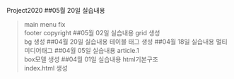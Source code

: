 Project2020
##05월 20일 실습내용
>main menu fix<br>
footer copyright
##05월 02일 실습내용
>grid 생성<br>
bg 생성
##04월 20일 실습내용
>테이블 태그 생성
##04월 18일 실습내용
>멀티미디어태그
##04월 05일 실습내용
>article.1<br>
box모델 생성
##04월 01일 실습내용
>html기본구조<br>
index.html 생성

